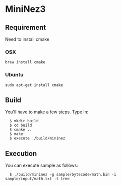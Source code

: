 # MiniNez3

## Requirement
Need to install cmake
### OSX
```
brew install cmake
```
### Ubuntu
```
sudo apt-get install cmake
```

## Build
You'll have to make a few steps. Type in:
```
  $ mkdir build
  $ cd build
  $ cmake ..
  $ make
  $ execute ./build/mininez
```

## Execution
You can execute sample as follows:
```
  $ ./build/mininez -g sample/bytecode/math.bin -i sample/input/math.txt -t tree
```
